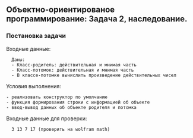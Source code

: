 
## Объектно-ориентированое программирование: Задача 2, наследование.

### Постановка задачи

Входные данные:
```
  Даны:
  - Класс-родитель: действительная и мнимая часть
  - Класс-потомок: действительная и мнимая часть
  - В классе-потомке вычислить произведение действительных чисел
```

Условия выполнения:
```
- реализовать конструктор по умолчанию
- функция формирования строки с информацией об объекте
- ввод-вывод данных об объекте родителя и потомка
```

Входные данные для проверки:
```
  3 13 7 17 (проверить на wolfram math)
```
